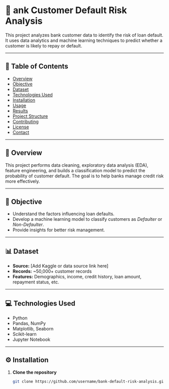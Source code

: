 # 🏦 ank Customer Default Risk Analysis


This project analyzes bank customer data to identify the risk of loan default. It uses data analytics and machine learning techniques to predict whether a customer is likely to repay or default.

---


## 📂 Table of Contents

- [Overview](#overview)
- [Objective](#objective)
- [Dataset](#dataset)
- [Technologies Used](#technologies-used)
- [Installation](#installation)
- [Usage](#usage)
- [Results](#results)
- [Project Structure](#project-structure)
- [Contributing](#contributing)
- [License](#license)
- [Contact](#contact)

---

## 📌 Overview

This project performs data cleaning, exploratory data analysis (EDA), feature engineering, and builds a classification model to predict the probability of customer default. The goal is to help banks manage credit risk more effectively.

---

## 🎯 Objective

- Understand the factors influencing loan defaults.
- Develop a machine learning model to classify customers as *Defaulter* or *Non-Defaulter*.
- Provide insights for better risk management.

---

## 📊 Dataset

- **Source:** [Add Kaggle or data source link here]
- **Records:** ~50,000+ customer records
- **Features:** Demographics, income, credit history, loan amount, repayment status, etc.

---

## 💻 Technologies Used

- Python
- Pandas, NumPy
- Matplotlib, Seaborn
- Scikit-learn
- Jupyter Notebook

---

## ⚙️ Installation

1. **Clone the repository**
   ```bash
   git clone https://github.com/username/bank-default-risk-analysis.git
